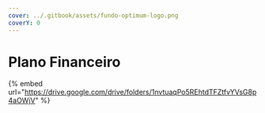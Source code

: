 ```yaml
---
cover: ../.gitbook/assets/fundo-optimum-logo.png
coverY: 0
---
```


# Plano Financeiro

{% embed url="https://drive.google.com/drive/folders/1nvtuaqPo5REhtdTFZtfvYVsG8p4aOWjV" %}

